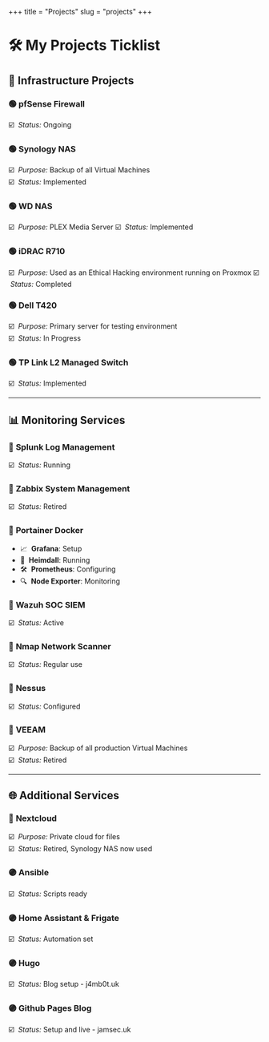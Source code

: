 +++
title = "Projects"
slug = "projects"
+++

# 🛠️ **My Projects Ticklist**

## 🔧 **Infrastructure Projects**

### 🟢 **pfSense Firewall**  
☑️ &nbsp;*Status:* Ongoing

### 🟢 **Synology NAS**  
☑️ &nbsp;*Purpose:* Backup of all Virtual Machines  
☑️ &nbsp;*Status:* Implemented

### 🟢 **WD NAS**  
☑️ &nbsp;*Purpose:* PLEX Media Server
☑️ &nbsp;*Status:* Implemented

### 🟢 **iDRAC R710**  
☑️ &nbsp;*Purpose:* Used as an Ethical Hacking environment running on Proxmox 
☑️ &nbsp;*Status:* Completed

### 🟢 **Dell T420**  
☑️ &nbsp;*Purpose:* Primary server for testing environment  
☑️ &nbsp;*Status:* In Progress

### 🟢 **TP Link L2 Managed Switch**  
☑️ &nbsp;*Status:* Implemented

---

## 📊 **Monitoring Services**

### 🔵 **Splunk Log Management**  
☑️ &nbsp;*Status:* Running

### 🔴 **Zabbix System Management**  
☑️ &nbsp;*Status:* Retired

### 🔵 **Portainer Docker**  
- 📈 &nbsp;**Grafana**: Setup  
- 🚀 &nbsp;**Heimdall**: Running  
- 🛠️ &nbsp;**Prometheus**: Configuring  
- 🔍 &nbsp;**Node Exporter**: Monitoring

### 🔵 **Wazuh SOC SIEM**  
☑️ &nbsp;*Status:* Active

### 🔵 **Nmap Network Scanner**  
☑️ &nbsp;*Status:* Regular use

### 🔵 **Nessus**  
☑️ &nbsp;*Status:* Configured

### 🔴 **VEEAM**  
☑️ &nbsp;*Purpose:* Backup of all production Virtual Machines  
☑️ &nbsp;*Status:* Retired

---

## 🌐 **Additional Services**

### 🔴 **Nextcloud**  
☑️ &nbsp;*Purpose:* Private cloud for files  
☑️ &nbsp;*Status:* Retired, Synology NAS now used

### 🟣 **Ansible**  
☑️ &nbsp;*Status:* Scripts ready

### 🟣 **Home Assistant & Frigate**  
☑️ &nbsp;*Status:* Automation set

### 🟣 **Hugo**  
☑️ &nbsp;*Status:* Blog setup - j4mb0t.uk

### 🟣 **Github Pages Blog**           
☑️ &nbsp;*Status:* Setup and live - jamsec.uk